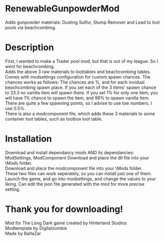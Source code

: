 # RenewableGunpowderMod
Adds gunpowder materials: Dusting Sulfur, Stump Remover and Lead to loot pools via beachcombing.  
# Description
First, I wanted to make a Trader pool mod, but that is out of my league. So I went for beachcombing.  
Adds the above 3 raw materials to loottables and beachcombing tables.  
Comes with modsettings configuration for custom spawn chances.
The chances works as follows: The chances are %, and for each invidual beachcombing spawn place. If you set each of the 3 items' spawn chance to 33.3 no vanilla item will spawn there. If you set 1% for only one item, you will have 1% chance to spawn the item, and 99% to spawn vanilla item. There are quite a few spawning points, so I advise to use low numbers. I use 0.5%.  
There is also a modcomponent file, which adds these 3 materials to some container loot tables, such as toolbox loot table.
# Installation
Download and install dependancy mods AND its dependancies: ModSettings, ModComponent
Download and place the dll file into your \Mods folder.  
Download and place the modcomponent file into your \Mods folder.  
These two files can work seperately, so you can install just one of them.  
Launch the game, and go into modsettings, and change the values to your liking. Can edit the json file generated with the mod for more precise setting.  
# Thank you for downloading!
Mod for The Long Dark game created by Hinterland Studios  
Modtemplate by Digitalzombie  
Made by BaltaZar  
